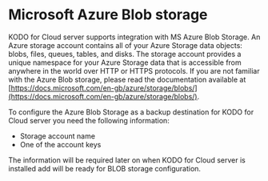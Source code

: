 # Microsoft Azure Blob storage

KODO for Cloud server supports integration with MS Azure Blob Storage. An Azure storage account contains all of your Azure Storage data objects: blobs, files, queues, tables, and disks. The storage account provides a unique namespace for your Azure Storage data that is accessible from anywhere in the world over HTTP or HTTPS protocols. If you are not familiar with the Azure Blob storage, please read the documentation available at [https://docs.microsoft.com/en-gb/azure/storage/blobs/](https://docs.microsoft.com/en-gb/azure/storage/blobs/).

To configure the Azure Blob Storage as a backup destination for KODO for Cloud server you need the following information:

* Storage account name  
* One of the account keys

The information will be required later on when  KODO for Cloud server is installed add will be ready for BLOB storage configuration.

